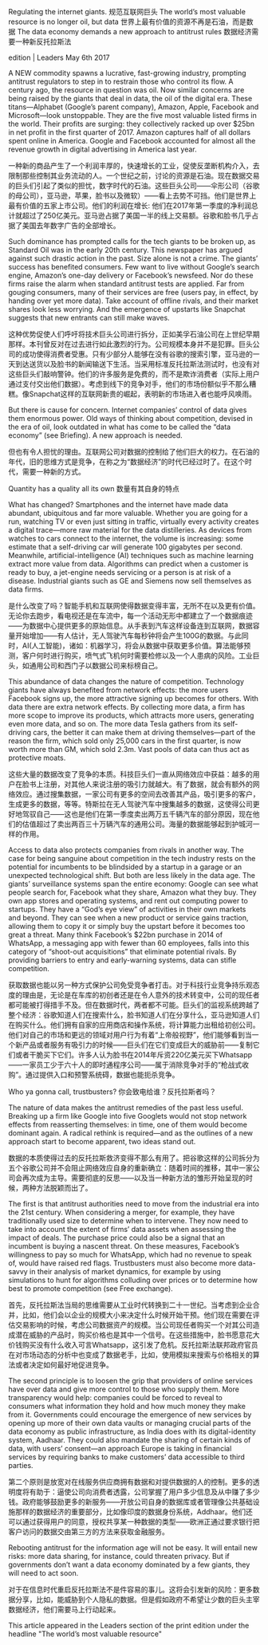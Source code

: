 Regulating the internet giants.
规范互联网巨头
The world’s most valuable resource is no longer oil, but data
世界上最有价值的资源不再是石油，而是数据
The data economy demands a new approach to antitrust rules
数据经济需要一种新反托拉斯法

 
edition | Leaders
May 6th 2017

A NEW commodity spawns a lucrative, fast-growing industry, prompting antitrust regulators to step in to restrain those who control its flow. A century ago, the resource in question was oil. Now similar concerns are being raised by the giants that deal in data, the oil of the digital era. These titans—Alphabet (Google’s parent company), Amazon, Apple, Facebook and Microsoft—look unstoppable. They are the five most valuable listed firms in the world. Their profits are surging: they collectively racked up over $25bn in net profit in the first quarter of 2017. Amazon captures half of all dollars spent online in America. Google and Facebook accounted for almost all the revenue growth in digital advertising in America last year. 

一种新的商品产生了一个利润丰厚的，快速增长的工业，促使反垄断机构介入，去限制那些控制其业务流动的人。一个世纪之前，讨论的资源是石油。现在数据交易的巨头们引起了类似的担忧，数字时代的石油。这些巨头公司——伞形公司（谷歌的母公司），亚马逊，苹果，脸书以及微软）——看上去势不可挡。他们是世界上最有价值的五家上市公司。他们的利润在增长: 他们在2017年第一季度的净利润总计就超过了250亿美元。亚马逊占据了美国一半的线上交易额。谷歌和脸书几乎占据了美国去年数字广告的全部增长。

Such dominance has prompted calls for the tech giants to be broken up, as Standard Oil was in the early 20th century. This newspaper has argued against such drastic action in the past. Size alone is not a crime. The giants’ success has benefited consumers. Few want to live without Google’s search engine, Amazon’s one-day delivery or Facebook’s newsfeed. Nor do these firms raise the alarm when standard antitrust tests are applied. Far from gouging consumers, many of their services are free (users pay, in effect, by handing over yet more data). Take account of offline rivals, and their market shares look less worrying. And the emergence of upstarts like Snapchat suggests that new entrants can still make waves.

这种优势促使人们呼吁将技术巨头公司进行拆分，正如美孚石油公司在上世纪早期那样。本刊曾反对在过去进行如此激烈的行为。公司规模本身并不是犯罪。巨头公司的成功使得消费者受惠。只有少部分人能够在没有谷歌的搜索引擎，亚马逊的一天到达送货以及脸书的新闻输送下生活。当采用标准反托拉斯法测试时，也没有对这些巨头们敲响警钟。他们的许多服务是免费的，而不是欺诈消费者（实际上用户通过支付交出他们数据）。考虑到线下的竞争对手，他们的市场份额似乎不那么糟糕。像Snapchat这样的互联网新贵的崛起，表明新的市场进入者也能呼风唤雨。


But there is cause for concern. Internet companies’ control of data gives them enormous power. Old ways of thinking about competition, devised in the era of oil, look outdated in what has come to be called the “data economy” (see Briefing). A new approach is needed.

但也有令人担忧的理由。互联网公司对数据的控制给了他们巨大的权力。在石油的年代，旧的思维方式是竞争，在称之为“数据经济”的时代已经过时了。在这个时代，需要一种新的方式。


Quantity has a quality all its own
数量有其自身的特点

What has changed? Smartphones and the internet have made data abundant, ubiquitous and far more valuable. Whether you are going for a run, watching TV or even just sitting in traffic, virtually every activity creates a digital trace—more raw material for the data distilleries. As devices from watches to cars connect to the internet, the volume is increasing: some estimate that a self-driving car will generate 100 gigabytes per second. Meanwhile, artificial-intelligence (AI) techniques such as machine learning extract more value from data. Algorithms can predict when a customer is ready to buy, a jet-engine needs servicing or a person is at risk of a disease. Industrial giants such as GE and Siemens now sell themselves as data firms.

是什么改变了吗？智能手机和互联网使得数据变得丰富，无所不在以及更有价值。无论你去跑步，看电视还是在车流中，每一个活动无形中都建立了一个数据痕迹——为数据中心提供更多的原始信息。从手表到汽车这样设备连到互联网，数据容量开始增加——有人估计，无人驾驶汽车每秒钟将会产生100G的数据。与此同时，AI(人工智能)，诸如：机器学习，将会从数据中获取更多价值。算法能够预测，客户何时进行购买，喷气式飞机何时需要检修以及一个人患病的风险。工业巨头，如通用公司和西门子以数据公司来标榜自己。


This abundance of data changes the nature of competition. Technology giants have always benefited from network effects: the more users Facebook signs up, the more attractive signing up becomes for others. With data there are extra network effects. By collecting more data, a firm has more scope to improve its products, which attracts more users, generating even more data, and so on. The more data Tesla gathers from its self-driving cars, the better it can make them at driving themselves—part of the reason the firm, which sold only 25,000 cars in the first quarter, is now worth more than GM, which sold 2.3m. Vast pools of data can thus act as protective moats.

这些大量的数据改变了竞争的本质。科技巨头们一直从网络效应中获益：越多的用户在脸书上注册，对其他人来说注册的吸引力就越大。有了数据，就会有额外的网络效应。通过搜集数据，一家公司有更多的空间去改善其产品，吸引更多的客户，生成更多的数据，等等。特斯拉在无人驾驶汽车中搜集越多的数据，这使得公司更好地驾驭自己——这也是他们在第一季度卖出两万五千辆汽车的部分原因，现在他们的估值超过了卖出两百三十万辆汽车的通用公司。海量的数据能够起到护城河一样的作用。
 
Access to data also protects companies from rivals in another way. The case for being sanguine about competition in the tech industry rests on the potential for incumbents to be blindsided by a startup in a garage or an unexpected technological shift. But both are less likely in the data age. The giants’ surveillance systems span the entire economy: Google can see what people search for, Facebook what they share, Amazon what they buy. They own app stores and operating systems, and rent out computing power to startups. They have a “God’s eye view” of activities in their own markets and beyond. They can see when a new product or service gains traction, allowing them to copy it or simply buy the upstart before it becomes too great a threat. Many think Facebook’s $22bn purchase in 2014 of WhatsApp, a messaging app with fewer than 60 employees, falls into this category of “shoot-out acquisitions” that eliminate potential rivals. By providing barriers to entry and early-warning systems, data can stifle competition.

获取数据也能以另一种方式保护公司免受竞争者打击。对于科技行业竞争持乐观态度的理由是，无论是在车库的初创者还是在令人意外的技术转变中，公司的现任者都可能被打得措手不及。但在数据时代，两者都不可能。巨头们的监视系统跨越了整个经济：谷歌知道人们在搜索什么，脸书知道人们在分享什么，亚马逊知道人们在购买什么。他们拥有自家的应用商店和操作系统，将计算能力出租给初创公司。他们对自己的市场和更远的领域对用户行为有着“上帝般视野”，他们能够看到当一个新产品或者服务有吸引力的时候——巨头们在它们变成巨大的威胁前——复制它们或者干脆买下它们。许多人认为脸书在2014年斥资220亿美元买下Whatsapp——一家员工少于六十人的即时通程序公司——属于消除竞争对手的“枪战式收购”。通过提供入口和预警系统碍，数据也能扼杀竞争。

Who ya gonna call, trustbusters?
你会致电给谁？反托拉斯者吗？

The nature of data makes the antitrust remedies of the past less useful. Breaking up a firm like Google into five Googlets would not stop network effects from reasserting themselves: in time, one of them would become dominant again. A radical rethink is required—and as the outlines of a new approach start to become apparent, two ideas stand out.

数据的本质使得过去的反托拉斯救济变得不那么有用了。把谷歌这样的公司拆分为五个谷歌公司并不会阻止网络效应自身的重新确立：随着时间的推移，其中一家公司会再次成为主导。需要彻底的反思——以及当一种新方法的雏形开始呈现的时候，两种方法脱颖而出了。

The first is that antitrust authorities need to move from the industrial era into the 21st century. When considering a merger, for example, they have traditionally used size to determine when to intervene. They now need to take into account the extent of firms’ data assets when assessing the impact of deals. The purchase price could also be a signal that an incumbent is buying a nascent threat. On these measures, Facebook’s willingness to pay so much for WhatsApp, which had no revenue to speak of, would have raised red flags. Trustbusters must also become more data-savvy in their analysis of market dynamics, for example by using simulations to hunt for algorithms colluding over prices or to determine how best to promote competition (see Free exchange).

首先，反托拉斯法当局的思维需要从工业时代转换到二十一世纪。当考虑到企业合并，比如，他们会以企业的规模大小来决定什么时候开始干预。他们现在需要在评估交易影响的时候，考虑公司数据资产的规模。当公司现任者购买一个对其公司造成潜在威胁的产品时，购买价格也是其中一个信号。在这些措施中，脸书愿意花大价钱购买没有什么收入可言Whatsapp，这引发了危机。反托拉斯法联邦政府官员在对市场动态的分析中也变成了数据老手，比如，使用模拟来搜索与价格相关的算法或者决定如何最好地促进竞争。

The second principle is to loosen the grip that providers of online services have over data and give more control to those who supply them. More transparency would help: companies could be forced to reveal to consumers what information they hold and how much money they make from it. Governments could encourage the emergence of new services by opening up more of their own data vaults or managing crucial parts of the data economy as public infrastructure, as India does with its digital-identity system, Aadhaar. They could also mandate the sharing of certain kinds of data, with users’ consent—an approach Europe is taking in financial services by requiring banks to make customers’ data accessible to third parties.

第二个原则是放宽对在线服务供应商拥有数据和对提供数据的人的控制。更多的透明度将有助于：逼使公司向消费者透露，公司掌握了用户多少信息及从中赚了多少钱。政府能够鼓励更多的新服务——开放公司自身的数据库或者管理像公共基础设施那样的数据经济的重要部分，比如像印度的数据身份系统，Addhaar。他们还可以通过获得用户的同意，授权共享某一种数据的类型——欧洲正通过要求银行把客户访问的数据交由第三方的方法来获取金融服务。

Rebooting antitrust for the information age will not be easy. It will entail new risks: more data sharing, for instance, could threaten privacy. But if governments don’t want a data economy dominated by a few giants, they will need to act soon.

对于在信息时代重启反托拉斯法不是件容易的事儿。这将会引发新的风险：更多数据分享，比如，能威胁到个人隐私的数据。但是假如政府不希望让少数的巨头主宰数据经济，他们需要马上行动起来。

This article appeared in the Leaders section of the print edition under the headline "The world’s most valuable resource"



